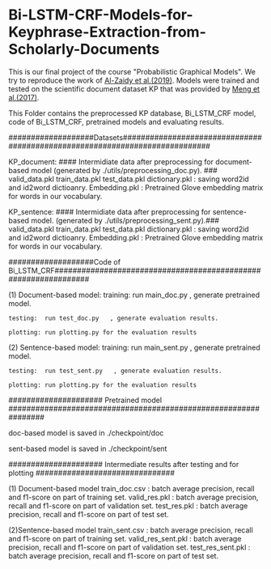 # Bi-LSTM-CRF-Models-for-Keyphrase-Extraction-from-Scholarly-Documents
This is our final project of the course "Probabilistic Graphical Models".
We try to reproduce the work of [Al-Zaidy et al.(2019)](https://clgiles.ist.psu.edu/pubs/WWW2019.pdf). Models were trained and tested on the scientific
document dataset KP that was provided by [Meng et al.(2017)](https://arxiv.org/abs/1704.06879).

This Folder contains the preprocessed KP database, Bi_LSTM_CRF model, code of Bi_LSTM_CRF, pretrained models and evaluating results. 

###################Datasets############################################################################

KP_document:
	#### Intermidiate data after preprocessing for document-based model (generated by ./utils/preprocessing_doc.py). ###
	valid_data.pkl
	train_data.pkl
	test_data.pkl
	dictionary.pkl : saving word2id and id2word dictioanry.
	Embedding.pkl  : Pretrained Glove embedding matrix for words in our vocabulary. 



KP_sentence: 
	#### Intermidiate data after preprocessing for sentence-based model. (generated by ./utils/preprocessing_sent.py).###
	valid_data.pkl
	train_data.pkl
	test_data.pkl
	dictionary.pkl : saving word2id and id2word dictioanry.
	Embedding.pkl  : Pretrained Glove embedding matrix for words in our vocabulary. 


###################Code of Bi_LSTM_CRF################################################################

(1) Document-based model:
	training: run main_doc.py  , generate pretrained model.

	testing:  run test_doc.py   , generate evaluation results.

	plotting: run plotting.py for the evaluation results


(2) Sentence-based model:
	training: run main_sent.py  , generate pretrained model.

	testing:  run test_sent.py   , generate evaluation results.

	plotting: run plotting.py for the evaluation results

##################### Pretrained model ################################################################

doc-based model is saved in ./checkpoint/doc

sent-based model is saved in ./checkpoint/sent

##################### Intermediate results after testing and for plotting ###############################

(1) Document-based model
	train_doc.csv : batch average precision, recall and f1-score on part of training set.
	valid_res.pkl : batch average precision, recall and f1-score on part of validation set.
	test_res.pkl  : batch average precision, recall and f1-score on part of test set.

(2)Sentence-based model
	train_sent.csv :     batch average precision, recall and f1-score on part of training set.
	valid_res_sent.pkl : batch average precision, recall and f1-score on part of validation set.
	test_res_sent.pkl  : batch average precision, recall and f1-score on part of test set.





